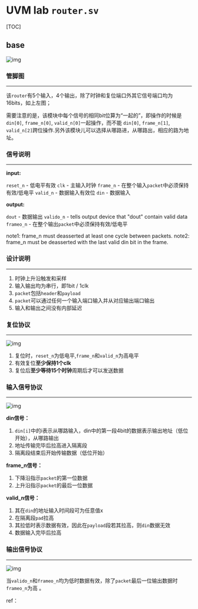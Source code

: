 # UVM lab `router.sv` 

[TOC]

## base

![img](https://img-blog.csdnimg.cn/e00f5e1b5ac24d01942dc01669797b4a.png?x-oss-process=image/watermark,type_d3F5LXplbmhlaQ,shadow_50,text_Q1NETiBASSBDIGUgcg==,size_20,color_FFFFFF,t_70,g_se,x_16)

### 管脚图

------

该`router`有5个输入，4个输出，除了时钟和复位端口外其它信号端口均为16bits，如上左图；

需要注意的是，该模块中每个信号的相同bit位算为“一起的”，即操作的时候是`din[0]`, `frame_n[0]`, `valid_n[0]`一起操作，而不能 `din[0]`, `frame_n[1]`, `valid_n[2]`跨位操作.另外该模块儿可以选择从哪路进，从哪路出，相应的路为地址。

### 信号说明

------

**input:** 

`reset_n`     - 低电平有效
`clk`	      - 主输入时钟
`frame_n`     - 在整个输入`packet`中必须保持有效/低电平
`valid_n`     - 数据输入有效位
`din`	      - 数据输入

**output:**

`dout`	      - 数据输出
`valido_n`   - tells output device that "dout" contain valid data
`frameo_n`   - 在整个输出`packet`中必须保持有效/低电平

note1: frame_n must deasserted at least one cycle between packets.
note2: frame_n must be deasserted with the last valid din bit in the frame.

### 设计说明

------

1. 时钟上升沿触发和采样
2. 输入输出均为串行，即1bit / 1clk
3. `packet`包括`header`和`payload`
4. `packet`可以通过任何一个输入端口输入并从对应输出端口输出
5. 输入和输出之间没有内部延迟

### 复位协议

------

![img](https://img-blog.csdnimg.cn/e61ea76c65d041fbbe94bc52ed2be4a9.png?x-oss-process=image/watermark,type_d3F5LXplbmhlaQ,shadow_50,text_Q1NETiBASSBDIGUgcg==,size_20,color_FFFFFF,t_70,g_se,x_16)

1. 复位时，`reset_n`为低电平,`frame_n`和`valid_n`为高电平
2. 有效复位**至少保持1个clk**
3. 复位后**至少等待15个时钟**周期后才可以发送数据

### 输入信号协议

------

![img](https://img-blog.csdnimg.cn/9681fbb3ba804c67bd20c4d3f819e15a.png?x-oss-process=image/watermark,type_d3F5LXplbmhlaQ,shadow_50,text_Q1NETiBASSBDIGUgcg==,size_20,color_FFFFFF,t_70,g_se,x_16)

**din信号：**

1. `din[i]`中的i表示从哪路输入，din中的第一段4bit的数据表示输出地址（低位开始），从哪路输出
2. 地址传输完毕后拉高进入隔离段
3. 隔离段结束后开始传输数据（低位开始）

**frame_n信号：**

1. 下降沿指示`packet`的第一位数据
2. 上升沿指示`packet`的最后一位数据

**valid_n信号：**

1. 其在`din`的地址输入时间段可为任意值x
2. 在隔离段`pad`拉高
3. 其拉低时表示数据有效，因此在`payload`段若其拉高，则`din`数据无效
4. 数据输入完毕后拉高

### 输出信号协议

------

![img](https://img-blog.csdnimg.cn/d7240bb7ebe54d6f851e509dc881c39f.png?x-oss-process=image/watermark,type_d3F5LXplbmhlaQ,shadow_50,text_Q1NETiBASSBDIGUgcg==,size_20,color_FFFFFF,t_70,g_se,x_16)

当`valido_n`和`frameo_n`均为低时数据有效，除了`packet`最后一位输出数据时`frameo_n`为高 。





ref：

[1]: https://blog.csdn.net/qq_41337361/article/details/122201031	"Synopsys SV Lab Guide—router简介"

